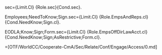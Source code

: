 sec={Limit.Cl} {Role.sec}{Cond.sec}.

Employees;NeedToKnow;Sign.sec={Limit.Cl} {Role.EmpsAndReps.cl}{Cond.NeedKnow;Sign.cl}.

EODLA;Know;Sign;Form.sec={Limit.Cl} {Role.EmpsOffDirLawAcct.cl}{Cond.NeedKnow;Sign;AsRestrictive;Form.cl}.

=[OTF/WorldCC/Cooperate-CmA/Sec/Relate/Conf/Engage/Access/0.md]
